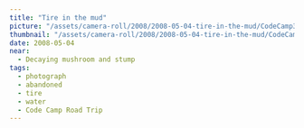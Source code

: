 ```yaml
---
title: "Tire in the mud"
picture: "/assets/camera-roll/2008/2008-05-04-tire-in-the-mud/CodeCamp37_Tire.jpg"
thumbnail: "/assets/camera-roll/2008/2008-05-04-tire-in-the-mud/CodeCamp37_Tire-thumbnail.jpg"
date: 2008-05-04
near:
  - Decaying mushroom and stump
tags:
  - photograph
  - abandoned
  - tire
  - water
  - Code Camp Road Trip
---
```

